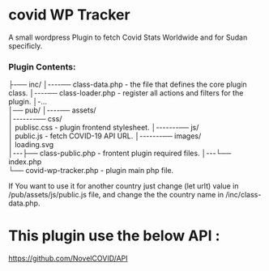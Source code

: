 # covid WP Tracker
A small wordpress Plugin to fetch Covid Stats Worldwide and for Sudan specificly.
### Plugin Contents:
├-── inc/
│----── class-data.php                     - the file that defines the core plugin class.
│----── class-loader.php                   - register all actions and filters for the plugin.
│-...   
│── pub/
│----── assets/                            
│-------── css/                            
│          publisc.css                     - plugin frontend stylesheet.
│-------── js/                             
│          public.js                       - fetch COVID-19 API URL.
│-------── images/                         
│          loading.svg                     
│---├── class-public.php                   - frontent plugin required files.
│---└── index.php                          
└── covid-wp-tracker.php                   - plugin main php file.

If You want to use it for another country just change (let urlt) value in /pub/assets/js/public.js file, and change the the country name in /inc/class-data.php.

# This plugin use the below API :
 https://github.com/NovelCOVID/API
